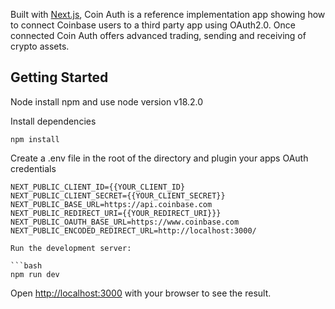 Built with [Next.js](https://nextjs.org/), Coin Auth is a reference implementation app showing how to connect Coinbase users to a third party app using OAuth2.0. Once connected Coin Auth offers advanced trading, sending and receiving of crypto assets.

## Getting Started

Node install npm and use node version v18.2.0

Install dependencies

```
npm install
```

Create a .env file in the root of the directory and plugin your apps OAuth credentials

````
NEXT_PUBLIC_CLIENT_ID={{YOUR_CLIENT_ID}
NEXT_PUBLIC_CLIENT_SECRET={{YOUR_CLIENT_SECRET}}
NEXT_PUBLIC_BASE_URL=https://api.coinbase.com
NEXT_PUBLIC_REDIRECT_URI={{YOUR_REDIRECT_URI}}}
NEXT_PUBLIC_OAUTH_BASE_URL=https://www.coinbase.com
NEXT_PUBLIC_ENCODED_REDIRECT_URL=http://localhost:3000/

Run the development server:

```bash
npm run dev
````

Open [http://localhost:3000](http://localhost:3000) with your browser to see the result.
